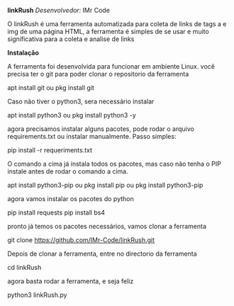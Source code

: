 **linkRush**
*Desenvolvedor:* IMr Code

O linkRush é uma ferramenta automatizada para coleta de links de tags a e img de uma página HTML, a ferramenta é simples de se usar e muito significativa para a coleta e analise de links

**Instalação**

A ferramenta foi desenvolvida para funcionar em ambiente Linux. você precisa ter o git para poder clonar o repositorio da ferramenta

apt install git 
ou
pkg install git

Caso não tiver o python3, sera necessário instalar

apt install python3
ou
pkg install python3 -y

agora precisamos instalar alguns pacotes, pode rodar o arquivo requirements.txt ou instalar manualmente.
Passo simples:

pip install -r requeriments.txt

O comando a cima já instala todos os pacotes, mas caso não tenha o PIP instale antes de rodar o comando a  cima.

apt install python3-pip
ou
pkg install pip
ou
pkg install python3-pip

agora vamos instalar os pacotes do python

pip install requests
pip install bs4

pronto já temos os pacotes necessários, vamos clonar a ferramenta

git clone https://github.com/IMr-Code/linkRush.git

Depois de clonar a ferramenta, entre no directorio da ferramenta

cd linkRush

agora basta rodar a ferramenta, e seja feliz

python3 linkRush.py
